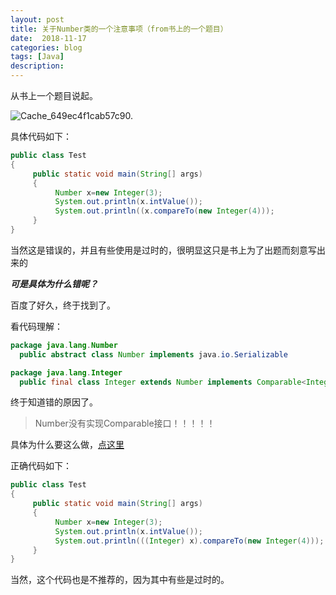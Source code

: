 ```yaml
---
layout: post
title: 关于Number类的一个注意事项（from书上的一个题目）
date:  2018-11-17
categories: blog
tags: [Java]
description: 
---
```


从书上一个题目说起。

![Cache_649ec4f1cab57c90.](https://lie209blog.oss-cn-hangzhou.aliyuncs.com/img/Cache_649ec4f1cab57c90..jpg)

具体代码如下：

```java
public class Test
{
     public static void main(String[] args)
     {
          Number x=new Integer(3);
          System.out.println(x.intValue());
          System.out.println((x.compareTo(new Integer(4)));
     }
}
```


当然这是错误的，并且有些使用是过时的，很明显这只是书上为了出题而刻意写出来的

**_可是具体为什么错呢？_**

百度了好久，终于找到了。

看代码理解：

```java
package java.lang.Number  
  public abstract class Number implements java.io.Serializable  
```

```java
package java.lang.Integer  
  public final class Integer extends Number implements Comparable<Integer>  
```

终于知道错的原因了。

>Number没有实现Comparable接口！！！！！


具体为什么要这么做，[点这里](https://stackoverflow.com/questions/480632/why-doesnt-java-lang-number-implement-comparable)

正确代码如下：

```java
public class Test
{
     public static void main(String[] args)
     {
          Number x=new Integer(3);
          System.out.println(x.intValue());
          System.out.println(((Integer) x).compareTo(new Integer(4)));
     }
}
```

当然，这个代码也是不推荐的，因为其中有些是过时的。
